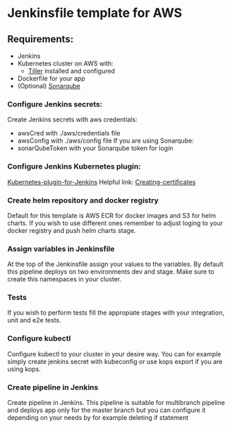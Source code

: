 # Jenkinsfile template for AWS

## Requirements:
- Jenkins
- Kubernetes cluster on AWS with:
   - [Tiller](https://helm.sh/docs/intro/install/) installed and configured 
- Dockerfile for your app   
- (Optional) [Sonarqube](https://docs.sonarqube.org/latest/)

### Configure Jenkins secrets:
Create Jenkins secrets with aws credentials:
 - awsCred with ./aws/credentials file
 - awsConfig with ./aws/config file
 If you are using Sonarqube:
 - sonarQubeToken with your Sonarqube token for login

 ### Configure Jenkins Kubernetes plugin:
[Kubernetes-plugin-for-Jenkins](https://github.com/jenkinsci/kubernetes-plugin)
Helpful link:
[Creating-certificates](https://illya-chekrygin.com/2017/08/26/configuring-certificates-for-jenkins-kubernetes-plugin-0-12/)

### Create helm repository and docker registry
Default for this template is AWS ECR for docker images and S3 for helm charts.
If you wish to use different ones remember to adjust loging to your docker registry and push helm charts stage.

### Assign variables in Jenkinsfile
At the top of the Jenkinsfile assign your values to the variables. By default this pipeline deploys on two environments dev and stage. Make sure to create this namespaces in your cluster. 

### Tests
If you wish to perform tests fill the appropiate stages with your integration, unit and e2e tests.

### Configure kubectl 
Configure kubectl to your cluster in your desire way. You can for example simply create jenkins secret with kubeconfig or use kops export if you are using kops. 

### Create pipeline in Jenkins
Create pipeline in Jenkins. This pipeline is suitable for multibranch pipeline and deploys app only for the master branch but you can configure it depending on your needs by for example deleting if statement


